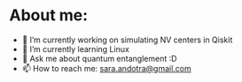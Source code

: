 # About me:

- 🔭 I’m currently working on simulating NV centers in Qiskit
- 🌱 I’m currently learning Linux
- 💬 Ask me about quantum entanglement :D
- 📫 How to reach me: sara.andotra@gmail.com
  

